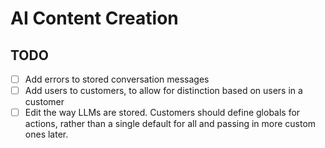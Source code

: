 # AI Content Creation

## TODO

- [ ] Add errors to stored conversation messages
- [ ] Add users to customers, to allow for distinction based on users in a customer
- [ ] Edit the way LLMs are stored. Customers should define globals for actions, rather than a single default for all and passing in more custom ones later.
